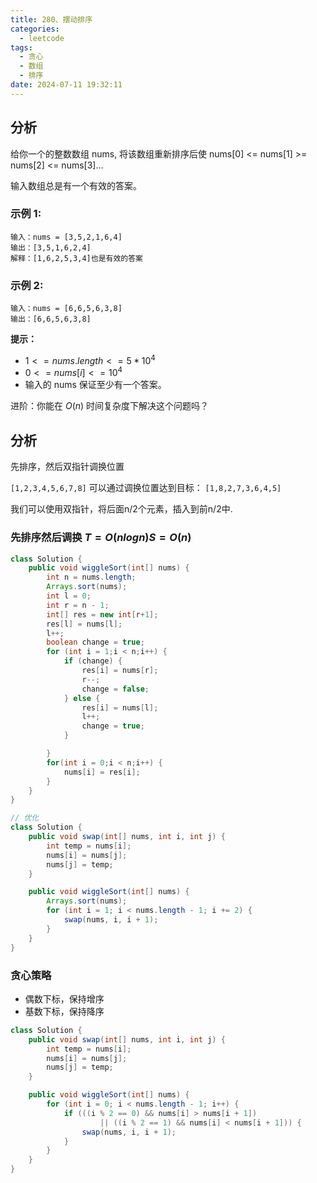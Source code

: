 ```yaml
---
title: 280、摆动排序
categories:
  - leetcode
tags:
  - 贪心
  - 数组
  - 排序
date: 2024-07-11 19:32:11
---
```


## 分析
给你一个的整数数组 nums, 将该数组重新排序后使 nums[0] <= nums[1] >= nums[2] <= nums[3]... 

输入数组总是有一个有效的答案。

 

### 示例 1:
```
输入：nums = [3,5,2,1,6,4]
输出：[3,5,1,6,2,4]
解释：[1,6,2,5,3,4]也是有效的答案
```
### 示例 2:
```
输入：nums = [6,6,5,6,3,8]
输出：[6,6,5,6,3,8]
``` 

**提示：**

- $1 <= nums.length <= 5 * 10^4$
- $0 <= nums[i] <= 10^4$
- 输入的 nums 保证至少有一个答案。

进阶：你能在 $O(n)$ 时间复杂度下解决这个问题吗？

## 分析
先排序，然后双指针调换位置

`[1,2,3,4,5,6,7,8]`
可以通过调换位置达到目标：
`[1,8,2,7,3,6,4,5]`

我们可以使用双指针，将后面n/2个元素，插入到前n/2中.
 

### 先排序然后调换 $T=O(nlogn) S=O(n)$

```java
class Solution {
    public void wiggleSort(int[] nums) {
        int n = nums.length;
        Arrays.sort(nums);
        int l = 0;
        int r = n - 1;
        int[] res = new int[r+1];
        res[l] = nums[l];
        l++;
        boolean change = true;
        for (int i = 1;i < n;i++) {
            if (change) {
                res[i] = nums[r];
                r--;
                change = false;
            } else {
                res[i] = nums[l];
                l++;
                change = true;
            }

        }
        for(int i = 0;i < n;i++) {
            nums[i] = res[i];
        }
    }
}

// 优化
class Solution {
    public void swap(int[] nums, int i, int j) {
        int temp = nums[i];
        nums[i] = nums[j];
        nums[j] = temp;
    }

    public void wiggleSort(int[] nums) {
        Arrays.sort(nums);
        for (int i = 1; i < nums.length - 1; i += 2) {
            swap(nums, i, i + 1);
        }
    }
}

```

### 贪心策略

- 偶数下标，保持增序
- 基数下标，保持降序

```java
class Solution {
    public void swap(int[] nums, int i, int j) {
        int temp = nums[i];
        nums[i] = nums[j];
        nums[j] = temp;
    }

    public void wiggleSort(int[] nums) {
        for (int i = 0; i < nums.length - 1; i++) {
            if (((i % 2 == 0) && nums[i] > nums[i + 1])
                    || ((i % 2 == 1) && nums[i] < nums[i + 1])) {
                swap(nums, i, i + 1);
            }
        }
    }
}
```
